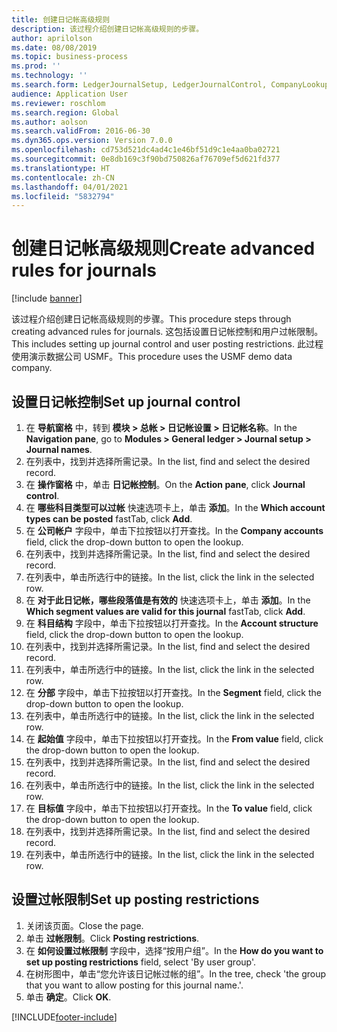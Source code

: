 ```yaml
---
title: 创建日记帐高级规则
description: 该过程介绍创建日记帐高级规则的步骤。
author: aprilolson
ms.date: 08/08/2019
ms.topic: business-process
ms.prod: ''
ms.technology: ''
ms.search.form: LedgerJournalSetup, LedgerJournalControl, CompanyLookup, LedgerJournalPostControl
audience: Application User
ms.reviewer: roschlom
ms.search.region: Global
ms.author: aolson
ms.search.validFrom: 2016-06-30
ms.dyn365.ops.version: Version 7.0.0
ms.openlocfilehash: cd753d521dc4ad4c1e46bf51d9c1e4aa0ba02721
ms.sourcegitcommit: 0e8db169c3f90bd750826af76709ef5d621fd377
ms.translationtype: HT
ms.contentlocale: zh-CN
ms.lasthandoff: 04/01/2021
ms.locfileid: "5832794"
---
```

# <a name="create-advanced-rules-for-journals"></a><span data-ttu-id="63efb-103">创建日记帐高级规则</span><span class="sxs-lookup"><span data-stu-id="63efb-103">Create advanced rules for journals</span></span>

[!include [banner](../../includes/banner.md)]

<span data-ttu-id="63efb-104">该过程介绍创建日记帐高级规则的步骤。</span><span class="sxs-lookup"><span data-stu-id="63efb-104">This procedure steps through creating advanced rules for journals.</span></span> <span data-ttu-id="63efb-105">这包括设置日记帐控制和用户过帐限制。</span><span class="sxs-lookup"><span data-stu-id="63efb-105">This includes setting up journal control and user posting restrictions.</span></span> <span data-ttu-id="63efb-106">此过程使用演示数据公司 USMF。</span><span class="sxs-lookup"><span data-stu-id="63efb-106">This procedure uses the USMF demo data company.</span></span>


## <a name="set-up-journal-control"></a><span data-ttu-id="63efb-107">设置日记帐控制</span><span class="sxs-lookup"><span data-stu-id="63efb-107">Set up journal control</span></span>
1. <span data-ttu-id="63efb-108">在 **导航窗格** 中，转到 **模块 > 总帐 > 日记帐设置 > 日记帐名称**。</span><span class="sxs-lookup"><span data-stu-id="63efb-108">In the **Navigation pane**, go to **Modules > General ledger > Journal setup > Journal names**.</span></span>
2. <span data-ttu-id="63efb-109">在列表中，找到并选择所需记录。</span><span class="sxs-lookup"><span data-stu-id="63efb-109">In the list, find and select the desired record.</span></span>
3. <span data-ttu-id="63efb-110">在 **操作窗格** 中，单击 **日记帐控制**。</span><span class="sxs-lookup"><span data-stu-id="63efb-110">On the **Action pane**, click **Journal control**.</span></span>
4. <span data-ttu-id="63efb-111">在 **哪些科目类型可以过帐** 快速选项卡上，单击 **添加**。</span><span class="sxs-lookup"><span data-stu-id="63efb-111">In the **Which account types can be posted** fastTab, click **Add**.</span></span>
5. <span data-ttu-id="63efb-112">在 **公司帐户** 字段中，单击下拉按钮以打开查找。</span><span class="sxs-lookup"><span data-stu-id="63efb-112">In the **Company accounts** field, click the drop-down button to open the lookup.</span></span>
6. <span data-ttu-id="63efb-113">在列表中，找到并选择所需记录。</span><span class="sxs-lookup"><span data-stu-id="63efb-113">In the list, find and select the desired record.</span></span>
7. <span data-ttu-id="63efb-114">在列表中，单击所选行中的链接。</span><span class="sxs-lookup"><span data-stu-id="63efb-114">In the list, click the link in the selected row.</span></span>
8. <span data-ttu-id="63efb-115">在 **对于此日记帐，哪些段落值是有效的** 快速选项卡上，单击 **添加**。</span><span class="sxs-lookup"><span data-stu-id="63efb-115">In the **Which segment values are valid for this journal** fastTab, click **Add**.</span></span>
9. <span data-ttu-id="63efb-116">在 **科目结构** 字段中，单击下拉按钮以打开查找。</span><span class="sxs-lookup"><span data-stu-id="63efb-116">In the **Account structure** field, click the drop-down button to open the lookup.</span></span>
10. <span data-ttu-id="63efb-117">在列表中，找到并选择所需记录。</span><span class="sxs-lookup"><span data-stu-id="63efb-117">In the list, find and select the desired record.</span></span>
11. <span data-ttu-id="63efb-118">在列表中，单击所选行中的链接。</span><span class="sxs-lookup"><span data-stu-id="63efb-118">In the list, click the link in the selected row.</span></span>
12. <span data-ttu-id="63efb-119">在 **分部** 字段中，单击下拉按钮以打开查找。</span><span class="sxs-lookup"><span data-stu-id="63efb-119">In the **Segment** field, click the drop-down button to open the lookup.</span></span>
13. <span data-ttu-id="63efb-120">在列表中，单击所选行中的链接。</span><span class="sxs-lookup"><span data-stu-id="63efb-120">In the list, click the link in the selected row.</span></span>
14. <span data-ttu-id="63efb-121">在 **起始值** 字段中，单击下拉按钮以打开查找。</span><span class="sxs-lookup"><span data-stu-id="63efb-121">In the **From value** field, click the drop-down button to open the lookup.</span></span>
15. <span data-ttu-id="63efb-122">在列表中，找到并选择所需记录。</span><span class="sxs-lookup"><span data-stu-id="63efb-122">In the list, find and select the desired record.</span></span>
16. <span data-ttu-id="63efb-123">在列表中，单击所选行中的链接。</span><span class="sxs-lookup"><span data-stu-id="63efb-123">In the list, click the link in the selected row.</span></span>
17. <span data-ttu-id="63efb-124">在 **目标值** 字段中，单击下拉按钮以打开查找。</span><span class="sxs-lookup"><span data-stu-id="63efb-124">In the **To value** field, click the drop-down button to open the lookup.</span></span>
18. <span data-ttu-id="63efb-125">在列表中，找到并选择所需记录。</span><span class="sxs-lookup"><span data-stu-id="63efb-125">In the list, find and select the desired record.</span></span>
19. <span data-ttu-id="63efb-126">在列表中，单击所选行中的链接。</span><span class="sxs-lookup"><span data-stu-id="63efb-126">In the list, click the link in the selected row.</span></span>

## <a name="set-up-posting-restrictions"></a><span data-ttu-id="63efb-127">设置过帐限制</span><span class="sxs-lookup"><span data-stu-id="63efb-127">Set up posting restrictions</span></span>
1. <span data-ttu-id="63efb-128">关闭该页面。</span><span class="sxs-lookup"><span data-stu-id="63efb-128">Close the page.</span></span>
2. <span data-ttu-id="63efb-129">单击 **过帐限制**。</span><span class="sxs-lookup"><span data-stu-id="63efb-129">Click **Posting restrictions**.</span></span>
3. <span data-ttu-id="63efb-130">在 **如何设置过帐限制** 字段中，选择“按用户组”。</span><span class="sxs-lookup"><span data-stu-id="63efb-130">In the **How do you want to set up posting restrictions** field, select 'By user group'.</span></span>
4. <span data-ttu-id="63efb-131">在树形图中，单击“您允许该日记帐过帐的组”。</span><span class="sxs-lookup"><span data-stu-id="63efb-131">In the tree, check 'the group that you want to allow posting for this journal name.'.</span></span>
5. <span data-ttu-id="63efb-132">单击 **确定**。</span><span class="sxs-lookup"><span data-stu-id="63efb-132">Click **OK**.</span></span>



[!INCLUDE[footer-include](../../../includes/footer-banner.md)]